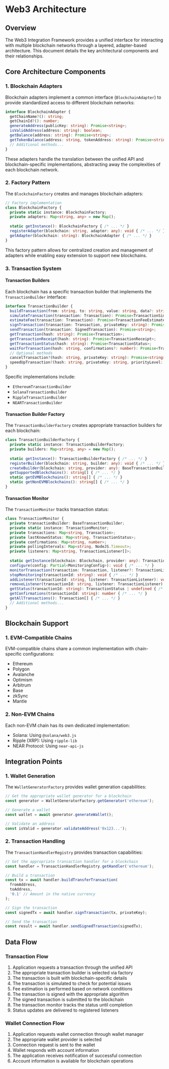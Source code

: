 # Web3 Architecture

## Overview

The Web3 Integration Framework provides a unified interface for interacting with multiple blockchain networks through a layered, adapter-based architecture. This document details the key architectural components and their relationships.

## Core Architecture Components

### 1. Blockchain Adapters

Blockchain adapters implement a common interface (`BlockchainAdapter`) to provide standardized access to different blockchain networks:

```typescript
interface BlockchainAdapter {
  getChainName?(): string;
  getChainId?(): number;
  generateAddress(publicKey: string): Promise<string>;
  isValidAddress(address: string): boolean;
  getBalance(address: string): Promise<string>;
  getTokenBalance(address: string, tokenAddress: string): Promise<string>;
  // Additional methods...
}
```

These adapters handle the translation between the unified API and blockchain-specific implementations, abstracting away the complexities of each blockchain network.

### 2. Factory Pattern

The `BlockchainFactory` creates and manages blockchain adapters:

```typescript
// Factory implementation
class BlockchainFactory {
  private static instance: BlockchainFactory;
  private adapters: Map<string, any> = new Map();
  
  static getInstance(): BlockchainFactory { /* ... */ }
  registerAdapter(blockchain: string, adapter: any): void { /* ... */ }
  getAdapter(blockchain: string): BlockchainAdapter { /* ... */ }
}
```

This factory pattern allows for centralized creation and management of adapters while enabling easy extension to support new blockchains.

### 3. Transaction System

#### Transaction Builders

Each blockchain has a specific transaction builder that implements the `TransactionBuilder` interface:

```typescript
interface TransactionBuilder {
  buildTransaction(from: string, to: string, value: string, data?: string, options?: any): Promise<Transaction>;
  simulateTransaction(transaction: Transaction): Promise<TransactionSimulationResult>;
  estimateFee(transaction: Transaction): Promise<TransactionFeeEstimate>;
  signTransaction(transaction: Transaction, privateKey: string): Promise<SignedTransaction>;
  sendTransaction(transaction: SignedTransaction): Promise<string>;
  getTransaction(hash: string): Promise<Transaction>;
  getTransactionReceipt(hash: string): Promise<TransactionReceipt>;
  getTransactionStatus(hash: string): Promise<TransactionStatus>;
  waitForTransaction(hash: string, confirmations?: number): Promise<TransactionReceipt>;
  // Optional methods
  cancelTransaction?(hash: string, privateKey: string): Promise<string>;
  speedUpTransaction?(hash: string, privateKey: string, priorityLevel: TransactionPriority): Promise<string>;
}
```

Specific implementations include:
- `EthereumTransactionBuilder`
- `SolanaTransactionBuilder`
- `RippleTransactionBuilder`
- `NEARTransactionBuilder`

#### Transaction Builder Factory

The `TransactionBuilderFactory` creates appropriate transaction builders for each blockchain:

```typescript
class TransactionBuilderFactory {
  private static instance: TransactionBuilderFactory;
  private builders: Map<string, any> = new Map();
  
  static getInstance(): TransactionBuilderFactory { /* ... */ }
  registerBuilder(blockchain: string, builder: any): void { /* ... */ }
  createBuilder(blockchain: string, provider: any): BaseTransactionBuilder { /* ... */ }
  getSupportedBlockchains(): string[] { /* ... */ }
  static getEVMBlockchains(): string[] { /* ... */ }
  static getNonEVMBlockchains(): string[] { /* ... */ }
}
```

#### Transaction Monitor

The `TransactionMonitor` tracks transaction status:

```typescript
class TransactionMonitor {
  private transactionBuilder: BaseTransactionBuilder;
  private static instance: TransactionMonitor;
  private transactions: Map<string, Transaction>;
  private lastKnownStatus: Map<string, TransactionStatus>;
  private confirmations: Map<string, number>;
  private pollingIntervals: Map<string, NodeJS.Timeout>;
  private listeners: Map<string, TransactionListener[]>;
  
  static getInstance(blockchain: Blockchain, provider: any): TransactionMonitor { /* ... */ }
  configure(config: Partial<MonitoringConfig>): void { /* ... */ }
  monitorTransaction(transaction: Transaction, listener?: TransactionListener): void { /* ... */ }
  stopMonitoring(transactionId: string): void { /* ... */ }
  addListener(transactionId: string, listener: TransactionListener): void { /* ... */ }
  removeListener(transactionId: string, listener: TransactionListener): void { /* ... */ }
  getStatus(transactionId: string): TransactionStatus | undefined { /* ... */ }
  getConfirmations(transactionId: string): number { /* ... */ }
  getAllTransactions(): Transaction[] { /* ... */ }
  // Additional methods...
}
```

## Blockchain Support

### 1. EVM-Compatible Chains

EVM-compatible chains share a common implementation with chain-specific configurations:
- Ethereum
- Polygon
- Avalanche
- Optimism
- Arbitrum
- Base
- zkSync
- Mantle

### 2. Non-EVM Chains

Each non-EVM chain has its own dedicated implementation:
- Solana: Using `@solana/web3.js`
- Ripple (XRP): Using `ripple-lib`
- NEAR Protocol: Using `near-api-js`

## Integration Points

### 1. Wallet Generation

The `WalletGeneratorFactory` provides wallet generation capabilities:

```typescript
// Get the appropriate wallet generator for a blockchain
const generator = WalletGeneratorFactory.getGenerator('ethereum');

// Generate a wallet
const wallet = await generator.generateWallet();

// Validate an address
const isValid = generator.validateAddress('0x123...');
```

### 2. Transaction Handling

The `TransactionHandlerRegistry` provides transaction capabilities:

```typescript
// Get the appropriate transaction handler for a blockchain
const handler = TransactionHandlerRegistry.getHandler('ethereum');

// Build a transaction
const tx = await handler.buildTransferTransaction(
  fromAddress,
  toAddress,
  '0.1' // Amount in the native currency
);

// Sign the transaction
const signedTx = await handler.signTransaction(tx, privateKey);

// Send the transaction
const result = await handler.sendSignedTransaction(signedTx);
```

## Data Flow

### Transaction Flow

1. Application requests a transaction through the unified API
2. The appropriate transaction builder is selected via factory
3. The transaction is built with blockchain-specific details
4. The transaction is simulated to check for potential issues
5. Fee estimation is performed based on network conditions
6. The transaction is signed with the appropriate algorithm
7. The signed transaction is submitted to the blockchain
8. The transaction monitor tracks the status until completion
9. Status updates are delivered to registered listeners

### Wallet Connection Flow

1. Application requests wallet connection through wallet manager
2. The appropriate wallet provider is selected
3. Connection request is sent to the wallet
4. Wallet responds with account information
5. The application receives notification of successful connection
6. Account information is available for blockchain operations